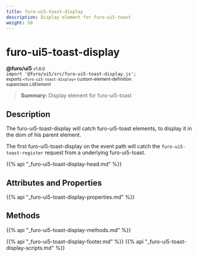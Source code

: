 ```yaml
---
title: furo-ui5-toast-display
description: Display element for furo-ui5-toast
weight: 50
---
```


# furo-ui5-toast-display
**@furo/ui5** <small>v1.6.0</small>
<br>`import '@furo/ui5/src/furo-ui5-toast-display.js';`<small>
<br>exports `<furo-ui5-toast-display>` custom-element-definition
<br>superclass *LitElement*</small>

> **Summary:** Display element for furo-ui5-toast

## Description

The furo-ui5-toast-display will catch furo-ui5-toast elements, to display it in the dom of his parent element.

The first furo-ui5-toast-display on the event path will catch the `furo-ui5-toast-register` request from a underlying furo-ui5-toast.

{{% api "_furo-ui5-toast-display-head.md" %}}

## Attributes and Properties
{{% api "_furo-ui5-toast-display-properties.md" %}}



## Methods
{{% api "_furo-ui5-toast-display-methods.md" %}}





{{% api "_furo-ui5-toast-display-footer.md" %}}
{{% api "_furo-ui5-toast-display-scripts.md" %}}
